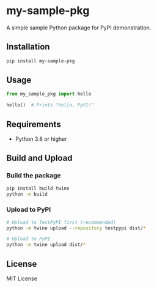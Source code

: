# my-sample-pkg

A simple sample Python package for PyPI demonstration.

## Installation

```bash
pip install my-sample-pkg
```

## Usage

```python
from my_sample_pkg import hello

hello()  # Prints "Hello, PyPI!"
```

## Requirements

- Python 3.8 or higher

## Build and Upload

### Build the package

```bash
pip install build twine
python -m build
```

### Upload to PyPI

```bash
# Upload to TestPyPI first (recommended)
python -m twine upload --repository testpypi dist/*

# Upload to PyPI
python -m twine upload dist/*
```



## License

MIT License